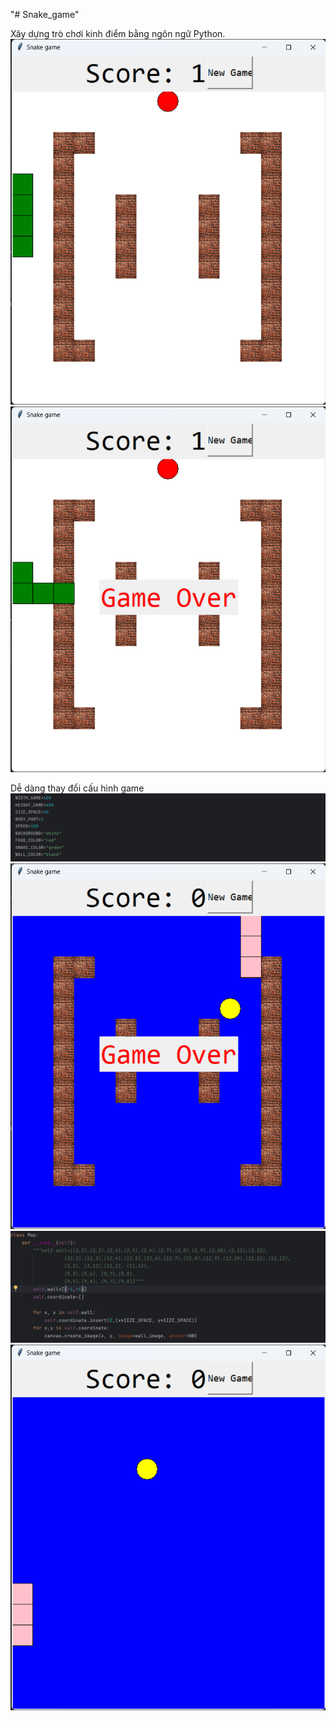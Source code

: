 "# Snake_game" 

Xây dựng trò chơi kinh điểm bằng ngôn ngữ Python.
![snake1.png](picture_in_game%2Fsnake1.png)
![snake2.png](picture_in_game%2Fsnake2.png)

Dễ dàng thay đổi cấu hình game
![snake3.png](picture_in_game%2Fsnake3.png)
![snake4.png](picture_in_game%2Fsnake4.png)
![snake5.png](picture_in_game%2Fsnake5.png)
![snake6.png](picture_in_game%2Fsnake6.png)
